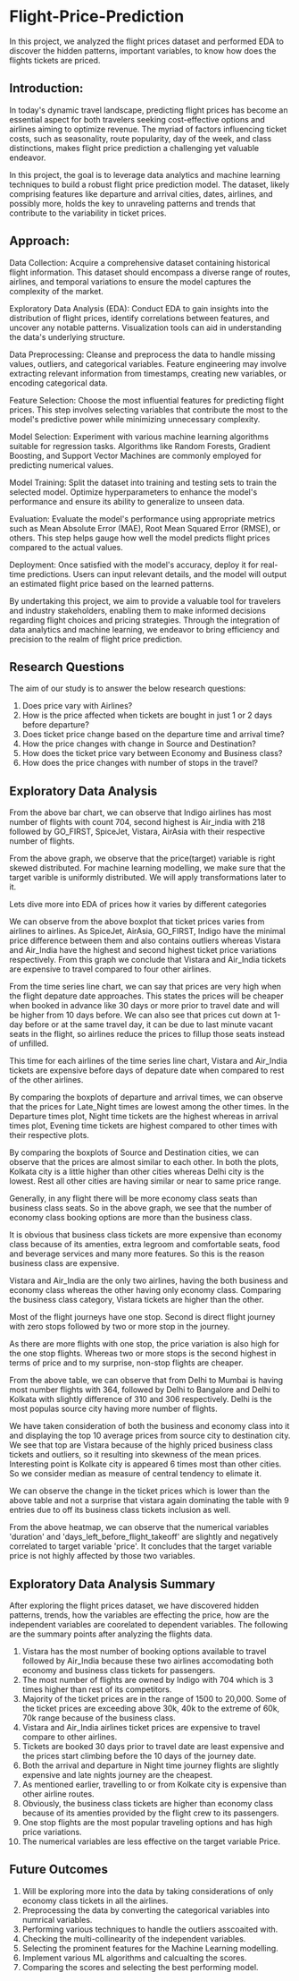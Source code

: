 # Flight-Price-Prediction

In this project, we analyzed the flight prices dataset and performed EDA to discover the hidden patterns, important variables, to know how does the flights tickets are priced.

## Introduction:

In today's dynamic travel landscape, predicting flight prices has become an essential aspect for both travelers seeking cost-effective options and airlines aiming to optimize revenue. The myriad of factors influencing ticket costs, such as seasonality, route popularity, day of the week, and class distinctions, makes flight price prediction a challenging yet valuable endeavor.

In this project, the goal is to leverage data analytics and machine learning techniques to build a robust flight price prediction model. The dataset, likely comprising features like departure and arrival cities, dates, airlines, and possibly more, holds the key to unraveling patterns and trends that contribute to the variability in ticket prices.

## Approach:

Data Collection: Acquire a comprehensive dataset containing historical flight information. This dataset should encompass a diverse range of routes, airlines, and temporal variations to ensure the model captures the complexity of the market.

Exploratory Data Analysis (EDA): Conduct EDA to gain insights into the distribution of flight prices, identify correlations between features, and uncover any notable patterns. Visualization tools can aid in understanding the data's underlying structure.

Data Preprocessing: Cleanse and preprocess the data to handle missing values, outliers, and categorical variables. Feature engineering may involve extracting relevant information from timestamps, creating new variables, or encoding categorical data.

Feature Selection: Choose the most influential features for predicting flight prices. This step involves selecting variables that contribute the most to the model's predictive power while minimizing unnecessary complexity.

Model Selection: Experiment with various machine learning algorithms suitable for regression tasks. Algorithms like Random Forests, Gradient Boosting, and Support Vector Machines are commonly employed for predicting numerical values.

Model Training: Split the dataset into training and testing sets to train the selected model. Optimize hyperparameters to enhance the model's performance and ensure its ability to generalize to unseen data.

Evaluation: Evaluate the model's performance using appropriate metrics such as Mean Absolute Error (MAE), Root Mean Squared Error (RMSE), or others. This step helps gauge how well the model predicts flight prices compared to the actual values.

Deployment: Once satisfied with the model's accuracy, deploy it for real-time predictions. Users can input relevant details, and the model will output an estimated flight price based on the learned patterns.

By undertaking this project, we aim to provide a valuable tool for travelers and industry stakeholders, enabling them to make informed decisions regarding flight choices and pricing strategies. Through the integration of data analytics and machine learning, we endeavor to bring efficiency and precision to the realm of flight price prediction.

## Research Questions
The aim of our study is to answer the below research questions:
1. Does price vary with Airlines?
2. How is the price affected when tickets are bought in just 1 or 2 days before departure?
3. Does ticket price change based on the departure time and arrival time?
4. How the price changes with change in Source and Destination?
5. How does the ticket price vary between Economy and Business class?
6. How does the price changes with number of stops in the travel?

## Exploratory Data Analysis


From the above bar chart, we can observe that Indigo airlines has most number of flights with count 704, second highest is Air_india with 218 followed by GO_FIRST, SpiceJet, Vistara, AirAsia with their respective number of flights.


From the above graph, we observe that the price(target) variable is right skewed distributed. For machine learning modelling, we make sure that the target varible is uniformly distributed. We will apply transformations later to it.

Lets dive more into EDA of prices how it varies by different categories


We can observe from the above boxplot that ticket prices varies from airlines to airlines. As SpiceJet, AirAsia, GO_FIRST, Indigo have the minimal price difference between them and also contains outliers whereas Vistara and Air_India have the highest and second highest ticket price variations respectively. From this graph we conclude that Vistara and Air_India tickets are expensive to travel compared to four other airlines.


From the time series line chart, we can say that prices are very high when the flight depature date approaches. This states the prices will be cheaper when booked in advance like 30 days or more prior to travel date and will be higher from 10 days before. We can also see that prices cut down at 1-day before or at the same travel day, it can be due to last minute vacant seats in the flight, so airlines reduce the prices to fillup those seats instead of unfilled.


This time for each airlines of the time series line chart, Vistara and Air_India tickets are expensive before days of depature date when compared to rest of the other airlines.


By comparing the boxplots of departure and arrival times, we can observe that the prices for Late_Night times are lowest among the other times. In the Departure times plot, Night time tickets are the highest whereas in arrival times plot, Evening time tickets are highest compared to other times with their respective plots.


By comparing the boxplots of Source and Destination cities, we can observe that the prices are almost similar to each other. In both the plots, Kolkata city is a little higher than other cities whereas Delhi city is the lowest. Rest all other cities are having similar or near to same price range.


Generally, in any flight there will be more economy class seats than business class seats. So in the above graph, we see that the number of economy class booking options are more than the business class.


It is obvious that business class tickets are more expensive than economy class because of its amenties, extra legroom and comfortable seats, food and beverage services and many more features. So this is the reason business class are expensive.


Vistara and Air_India are the only two airlines, having the both business and economy class whereas the other having only economy class. Comparing the business class category, Vistara tickets are higher than the other.


Most of the flight journeys have one stop. Second is direct flight journey with zero stops followed by two or more stop in the journey.


As there are more flights with one stop, the price variation is also high for the one stop flights. Whereas two or more stops is the second highest in terms of price and to my surprise, non-stop flights are cheaper.


From the above table, we can observe that from Delhi to Mumbai is having most number flights with 364, followed by Delhi to Bangalore and Delhi to Kolkata with slightly difference of 310 and 306 respectively. Delhi is the most populas source city having more number of flights.

We have taken consideration of both the business and economy class into it and displaying the top 10 average prices from source city to destination city. We see that top are Vistara because of the highly priced business class tickets and outliers, so it resulting into skewness of the mean prices. Interesting point is Kolkate city is appeared 6 times most than other cities. So we consider median as measure of central tendency to elimate it.



We can observe the change in the ticket prices which is lower than the above table and not a surprise that vistara again dominating the table with 9 entries due to off its business class tickets inclusion as well.


From the above heatmap, we can observe that the numerical variables 'duration' and 'days_left_before_flight_takeoff' are slightly and negatively correlated to target variable 'price'. It concludes that the target variable price is not highly affected by those two variables.

## Exploratory Data Analysis Summary

After exploring the flight prices dataset, we have discovered hidden patterns, trends, how the variables are effecting the price, how are the independent variables are coorelated to dependent variables. The following are the summary points after analyzing the flights data.

1. Vistara has the most number of booking options available to travel followed by Air_India because these two airlines accomodating both economy and business class tickets for passengers.
2. The most number of flights are owned by Indigo with 704 which is 3 times higher than rest of its competitors.
3. Majority of the ticket prices are in the range of 1500 to 20,000. Some of the ticket prices are exceeding above 30k, 40k to the extreme of 60k, 70k range because of the business class.
4. Vistara and Air_India airlines ticket prices are expensive to travel compare to other airlines.
5. Tickets are booked 30 days prior to travel date are least expensive and the prices start climbing before the 10 days of the journey date.
6. Both the arrival and departure in Night time journey flights are slightly expensive and late nights journey are the cheapest.
7. As mentioned earlier, travelling to or from Kolkate city is expensive than other airline routes.
8. Obviously, the business class tickets are higher than economy class because of its amenties provided by the flight crew to its passengers.
9. One stop flights are the most popular traveling options and has high price variations.
10. The numerical variables are less effective on the target variable Price.

## Future Outcomes
1. Will be exploring more into the data by taking considerations of only economy class tickets in all the airlines.
2. Preprocessing the data by converting the categorical variables into numrical variables.
3. Performing various techniques to handle the outliers asscoaited with.
4. Checking the multi-collinearity of the independent variables.
5. Selecting the prominent features for the Machine Learning modelling.
6. Implement various ML algorithms and calcualting the scores.
7. Comparing the scores and selecting the best performing model.
